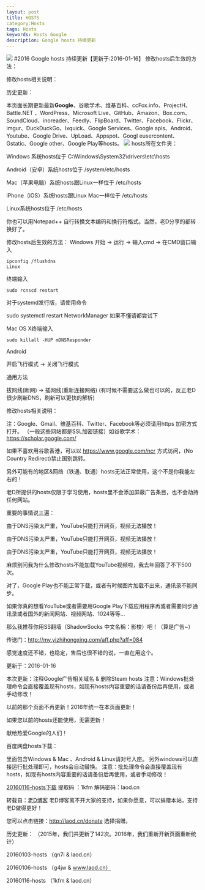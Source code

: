 ```yaml
---
layout: post
title: HOSTS
category:Hosts
tags: Hosts
keywords: Hosts Google
description: Google hosts 持续更新
---
```

![](http://ww3.sinaimg.cn/large/a78575bdgw1f03s8cg4u9j20l30at0tw.jpg)
#2016 Google hosts 持续更新【更新于:2016-01-16】
修改hosts后生效的方法：

修改hosts相关说明：

历史更新：

本页面长期更新最新**Google**、谷歌学术、维基百科、ccFox.info、ProjectH、Battle.NET 、WordPress、Microsoft Live、GitHub、Amazon、Box.com、SoundCloud、inoreader、Feedly、FlipBoard、Twitter、Facebook、Flickr、imgur、DuckDuckGo、Ixquick、Google Services、Google apis、Android、Youtube、Google Drive、UpLoad、Appspot、Googl eusercontent、Gstatic、Google other、Google Play等hosts。
![](http://ww4.sinaimg.cn/large/a78575bdgw1f03saxswolj20it0cawg3.jpg)
hosts所在文件夹：

Windows 系统hosts位于 C:\Windows\System32\drivers\etc\hosts

Android（安卓）系统hosts位于 /system/etc/hosts

Mac（苹果电脑）系统hosts跟Linux一样位于 /etc/hosts

iPhone（iOS）系统hosts跟Linux Mac一样位于 /etc/hosts

Linux系统hosts位于 /etc/hosts

你也可以用Notepad++ 自行转换文本编码和换行符格式。当然，老D分享的都转换好了。


修改hosts后生效的方法：
Windows
开始 -> 运行 -> 输入cmd -> 在CMD窗口输入

	ipconfig /flushdns
	Linux
终端输入

	sudo rcnscd restart
对于systemd发行版，请使用命令


sudo systemctl restart NetworkManager
如果不懂请都尝试下

Mac OS X终端输入

	sudo killall -HUP mDNSResponder

Android

开启飞行模式 -> 关闭飞行模式

通用方法


拔网线(断网) -> 插网线(重新连接网络)
(有时候不需要这么做也可以的，反正老D很少刷新DNS，刷新可以更快的解析)

修改hosts相关说明：



注：Google、Gmail、维基百科、Twitter、Facebook等必须请用https 加密方式打开。
（一般这些网站都是SSL加密链接）如谷歌学术：https://scholar.google.com/

如果不喜欢用谷歌香港，可以以 https://www.google.com/ncr 方式访问，(No Country Redirect)禁止国别跳转。

另外可能有的地区&网络（铁通、联通）hosts无法正常使用，这个不是你我能左右的！

老D所提供的hosts仅限于学习使用，hosts里不会添加屏蔽广告条目，也不会劫持任何网站。

重要的事情说三遍：

由于DNS污染太严重，YouTube只能打开网页，视频无法播放！

由于DNS污染太严重，YouTube只能打开网页，视频无法播放！

由于DNS污染太严重，YouTube只能打开网页，视频无法播放！

麻烦别问我为什么修改hosts不能加载YouTube视频啦，我去年回答了不下500次。

对了，Google Play也不能正常下载，或者有时候图片加载不出来，通讯录不能同步。

如果你真的想看YouTube或者需要用Google Play下载应用程序再或者需要同步通讯录或者国外的新闻网站、视频网站、1024等等…

那么我推荐你用SS翻墙（ShadowSocks 中文名稱：影梭）吧！（算是广告~）

传送门：http://my.yizhihongxing.com/aff.php?aff=084

感觉速度还不错，也稳定，售后也很不错的说，一直在用这个。

更新于：2016-01-16

本次更新：注释Google广告相关域名 & 删除Steam hosts
注意：Windows批处理命令会直接覆盖现有hosts，如现有hosts内容重要的话请备份后再使用，或者手动修改！

以前的那个页面不再更新！2016年统一在本页面更新！

如果您以前的hosts还能使用，无需更新！

献给热爱Google的人们！

百度网盘hosts下载：

里面包含Windows & Mac 、Android & Linux请对号入座。
另外windows可以直接运行批处理即可，hosts会自动替换。
注意：批处理命令会直接覆盖现有hosts，如现有hosts内容重要的话请备份后再使用，或者手动修改！

[20160116-hosts下载](http://pan.baidu.com/s/1bnOT9If)
提取码 ：1kfm   解码密码：laod.cn

转载自：[老D博客](http://laod.cn/)
老D博客离不开大家的支持，如果你愿意，可以捐赠本站，支持老D做得更好！

您可以点击链接：http://laod.cn/donate 选择捐赠。

历史更新：
（2015年，我们共更新了142次。2016年，我们重新开新页面重新统计）

20160103-hosts （qn7i  & laod.cn）

20160106-hosts （g4jw  &  www.laod.cn）

20160116-hosts （1kfm  & laod.cn）
 